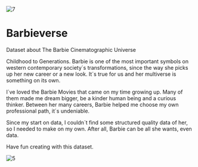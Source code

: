 ![7](https://github.com/anacartola/Barbieverse/assets/136506553/bc33253e-d454-4ae1-94ef-9dedd2dc8aeb)
# Barbieverse
Dataset about The Barbie Cinematographic Universe

Childhood to Generations. Barbie is one of the most important symbols on western contemporary society´s transformations, since the way she picks up her new career or a new look. It´s true for us and her multiverse is something on its own.

I´ve loved the Barbie Movies that came on my time growing up. Many of them made me dream bigger, be a kinder human being and a curious thinker. Between her many careers, Barbie helped me choose my own professional path, it´s undeniable.

Since my start on data, I couldn´t find some structured quality data of her, so I needed to make on my own. After all, Barbie can be all she wants, even data.

Have fun creating with this dataset.

![5](https://github.com/anacartola/Barbieverse/assets/136506553/ae4748b2-83a8-4408-9e01-224ed04c35ae)
